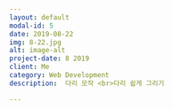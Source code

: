 ```yaml
---
layout: default
modal-id: 5
date: 2019-08-22
img: 8-22.jpg
alt: image-alt
project-date: 8 2019
client: Me
category: Web Development
description:  다리 모작 <br>다리 쉽게 그리기

---
```

